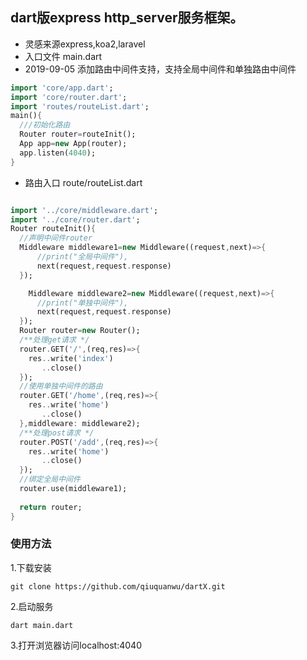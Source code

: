 ## dart版express http_server服务框架。
- 灵感来源express,koa2,laravel
- 入口文件 main.dart
- 2019-09-05 添加路由中间件支持，支持全局中间件和单独路由中间件
```dart
import 'core/app.dart';
import 'core/router.dart';
import 'routes/routeList.dart';
main(){
  ///初始化路由
  Router router=routeInit();
  App app=new App(router);
  app.listen(4040);
}


```
- 路由入口 route/routeList.dart
```dart

import '../core/middleware.dart';
import '../core/router.dart';
Router routeInit(){
  //声明中间件router
  Middleware middleware1=new Middleware((request,next)=>{
      //print("全局中间件"),
      next(request,request.response)
  });

    Middleware middleware2=new Middleware((request,next)=>{
      //print("单独中间件"),
      next(request,request.response)
  });
  Router router=new Router();
  /**处理get请求 */
  router.GET('/',(req,res)=>{
    res..write('index')
       ..close()
  });
  //使用单独中间件的路由
  router.GET('/home',(req,res)=>{
    res..write('home')
       ..close()
  },middleware: middleware2);
  /**处理post请求 */
  router.POST('/add',(req,res)=>{
    res..write('home')
       ..close()
  });
  //绑定全局中间件
  router.use(middleware1);
  
  return router;
}
```
### 使用方法
1.下载安装
```shell
git clone https://github.com/qiuquanwu/dartX.git
```
2.启动服务
```shell
dart main.dart
```
3.打开浏览器访问localhost:4040

